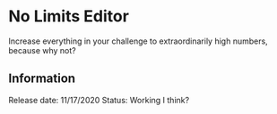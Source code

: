 # No Limits Editor
Increase everything in your challenge to extraordinarily high numbers, because why not?

## Information
Release date: 11/17/2020
Status: Working I think?
